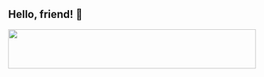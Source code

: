 ## Hello, friend! 👋



<div align="center">
  <img src="https://i.giphy.com/media/v1.Y2lkPTc5MGI3NjExNzJlNWVvZHp5MDlhZ29ydWZ5ZTNsaWx1cjIyOTZ1MWl4aTY4czBicSZlcD12MV9pbnRlcm5hbF9naWZfYnlfaWQmY3Q9Zw/dOm4XgdsMFDO2zMPWV/giphy.gif" width="100%" height="80px"/>
</div>
